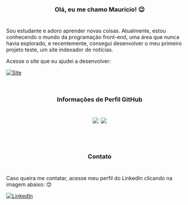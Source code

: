 <h3 align='center'> Olá, eu me chamo Mauricio! 😉</h3>

<h1><!--Somente para criação da linha--></h1>

Sou estudante e adoro aprender novas coisas. Atualmente, estou conhecendo o mundo da programação front-end, uma área que nunca havia explorado, e recentemente, consegui desenvolver o meu primeiro projeto teste, um site indexador de notícias. 

Acesse o site que eu ajudei a desenvolver:

[![Site](https://img.shields.io/badge/Grid_da_Notícia-Acesse-gren)](https://github.com/Maurici0M/grupo5_proz#readme)

<br>

<h3 align='center'>Informações de Perfil GitHub</h3>

<h1><!--Somente para criação da linha--></h1>

<div align='center' style='display: flex; text-align: center; justify-content: center; align-itens: center; gap: 1%' >

<img src='https://github-readme-stats.vercel.app/api?username=Maurici0M&show_icons=true&theme=tokyonight'>

<img src= 'https://github-readme-stats.vercel.app/api/top-langs/?username=Maurici0M&theme=blue-green'>

</div>

<h1><!--Somente para criação da linha--></h1>

<br>

<h3 align='center'>Contato</h3>
<h1><!--Somente para criação da linha--></h1>

<p>Caso queira me contatar, acesse meu perfil do LinkedIn clicando na imagem abaixo: 😊</p> 

<div align='initial'>

[![LinkedIn](https://img.shields.io/badge/LinkedIn-0077B5?style=for-the-badge&logo=linkedin&logoColor=white)](https://www.linkedin.com/in/mauricio-marques-costa-994b25210/)

</div> 
